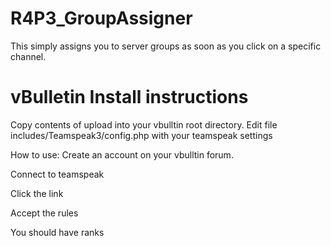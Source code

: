 # R4P3_GroupAssigner
This simply assigns you to server groups as soon as you click on a specific channel.

# vBulletin Install instructions

Copy contents of upload into your vbulltin root directory.
Edit file includes/Teamspeak3/config.php with your teamspeak settings

How to use:
Create an account on your vbulltin forum.

Connect to teamspeak

Click the link

Accept the rules

You should have ranks

